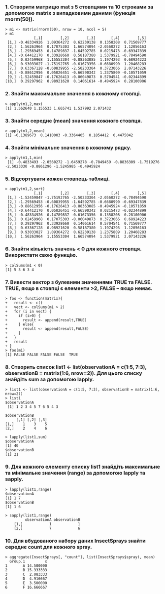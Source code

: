 ### 1. Створити матрицю mat з 5 стовпцями та 10 строками за допомогою matrix з випадковими даними (функція rnorm(50)).
	> m1 <- matrix(rnorm(50), nrow = 10, ncol = 5)
	> m1
	             [,1]        [,2]        [,3]       [,4]        [,5]
	 [1,] -0.48334926  1.09364272  0.62239138  0.1358208  0.71569777
	 [2,]  1.56263964  0.17075303  1.66574094 -2.0560272  1.12056163
	 [3,] -1.29569453  0.14789837 -1.64592785  0.0215473 -0.69347839
	 [4,] -0.64412170  0.33928660  0.58187380  1.5379921 -0.78494590
	 [5,]  0.02459968  1.15553304 -0.88363085  1.1974293  0.68924223
	 [6,]  0.93033027 -1.75192765 -0.61673356 -0.6680990  1.20468283
	 [7,]  0.63367128 -0.60839955 -2.50233304  0.3723066  2.07143226
	 [8,] -0.88612956  0.05026451 -0.66590342  1.2375809 -0.10571059
	 [9,] -1.52459847 -0.17626413 -0.06049873  0.5704541 -0.02344899
	[10,]  0.29297962  0.98921620  0.14061614 -0.4945924  0.28100906

### 2. Знайти максимальне значення в кожному стовпці.
    > apply(m1,2,max)
    [1] 1.562640 1.155533 1.665741 1.537992 2.071432

### 3. Знайти середнє (mean) значення кожного стовпця.
	> apply(m1,2,mean)
	[1] -0.1389673  0.1410003 -0.3364405  0.1854412  0.4475042
	
### 4. Знайти мінімальне значення в кожному рядку.
	> apply(m1,1,min)
	 [1] -0.4833493 -2.0560272 -1.6459278 -0.7849459 -0.8836309 -1.7519276 -2.5023330 -0.8861296 -1.5245985 -0.4945924

### 5. Відсортувати кожен стовпець таблиці.
	> apply(m1,2,sort)
	             [,1]        [,2]        [,3]       [,4]        [,5]
	 [1,] -1.52459847 -1.75192765 -2.50233304 -2.0560272 -0.78494590
	 [2,] -1.29569453 -0.60839955 -1.64592785 -0.6680990 -0.69347839
	 [3,] -0.88612956 -0.17626413 -0.88363085 -0.4945924 -0.10571059
	 [4,] -0.64412170  0.05026451 -0.66590342  0.0215473 -0.02344899
	 [5,] -0.48334926  0.14789837 -0.61673356  0.1358208  0.28100906
	 [6,]  0.02459968  0.17075303 -0.06049873  0.3723066  0.68924223
	 [7,]  0.29297962  0.33928660  0.14061614  0.5704541  0.71569777
	 [8,]  0.63367128  0.98921620  0.58187380  1.1974293  1.12056163
	 [9,]  0.93033027  1.09364272  0.62239138  1.2375809  1.20468283
	[10,]  1.56263964  1.15553304  1.66574094  1.5379921  2.07143226

### 6. Знайти кількість значень < 0 для кожного стовпця. Використати свою функцію.
	> colSums(m1 < 0)
	[1] 5 3 6 3 4
	
### 7. Вивести вектор з булевими значеннями TRUE та FALSE. TRUE, якщо в стовпці є елементи >2, FALSE – якщо немає.
	> foo <- function(matrix){
	+   result <- c()
	+   vect <- colSums(m1 > 2)
	+   for (i in vect) {
	+     if (i>0) {
	+       result <- append(result,TRUE)
	+     } else{
	+       result <- append(result,FALSE) 
	+     }
	+   }
	+   result
	+ }
	> foo(m1)
	[1] FALSE FALSE FALSE FALSE  TRUE
	
### 8. Створить список list1 <- list(observationA = c(1:5, 7:3), observationB = matrix(1:6, nrow=2)). Для цього списку знайдіть sum за допомогою lapply.
	> list1 <- list(observationA = c(1:5, 7:3), observationB = matrix(1:6, nrow=2))
	> list1
	$observationA
	 [1] 1 2 3 4 5 7 6 5 4 3

	$observationB
	     [,1] [,2] [,3]
	[1,]    1    3    5
	[2,]    2    4    6

	> lapply(list1,sum)
	$observationA
	[1] 40
	$observationB
	[1] 21

### 9. Для кожного елементу списку list1 знайдіть максимальне та мінімальне значення (range) за допомогою lapply та sapply.
	> lapply(list1,range)
	$observationA
	[1] 1 7
	$observationB
	[1] 1 6
	
	> sapply(list1,range)
		     observationA observationB
		[1,]            1            1
		[2,]            7            6

### 10. Для вбудованого набору даних InsectSprays знайти середнє count для кожного spray.

    > aggregate(InsectSprays[, "count"], list(InsectSprays$spray), mean)
      Group.1         x
    1       A 14.500000
    2       B 15.333333
    3       C  2.083333
    4       D  4.916667
    5       E  3.500000
    6       F 16.666667
